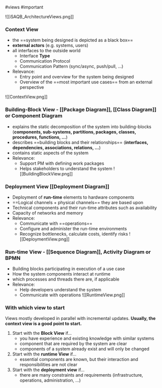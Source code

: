#views #important 

![[iSAQB_ArchitectureViews.png]]


### Context View
- the ==system being designed is depicted as a black box==
- **external actors** (e.g. systems, users)
- all interfaces to the outside world
	- Interface **Type**
	- Communication Protocol
	- Communication Pattern (sync/async, push/pull, ...)
- Relevance:
	- Entry point and overview for the system being designed
	- Overview of the ==most important use cases== from an external perspective

![[ContextView.png]]
### Building-Block View - [[Package Diagram]], [[Class Diagram]] or Component Diagram
- explains the static decomposition of the system into building-blocks (**components, sub-systems, partitions, packages, classes, procedures, functions, ...**)
- describes ==building blocks and their relationships== (**interfaces, dependencies, associations, relations, ...**)
- contains static aspects of the system
- Relevance:
	- Support PM with defining work packages
	- Helps stakeholders to understand the system
![[BuildingBlockView.png]]

### Deployment View [[Deployment Diagram]]
- Deployment of **run-time** elements to hardware components
- ==Logical channels + physical channels== they are based upon
- Technical components and their run-time attributes such as availability
- Capacity of networks and memory
- Relevance:
	- Communicate with ==operations==
	- Configure and administer the run-time environments
	- Recognize bottlenecks, calculate costs, identify risks
![[DeploymentView.png]]

### Run-time View - [[Sequence Diagram]], Activity Diagram or BPMN
- Building blocks participating in execution of a use case
- How the system components interact at runtime
- which processes and threads there are, if applicable
- Relevance:
	- Help developers understand the system
	- Communicate with operations
![[RuntimeView.png]]
### With which view to start

Views mostly developed in parallel with incremental updates.
**Usually, the context view is a good point to start.**

1. Start with the **Block View** if...
	- you have experience and existing knowledge with similar systems
	- component that are required by the system are clear
	- components of a system already exist and will only be changed
1. Start with the **runtime View** if...
	- essential components are known, but their interaction and responsibilities are not clear
1. Start with the **deployment view** if...
	- there are many constraints and requirements (infrastructure, operations, administration, ...)